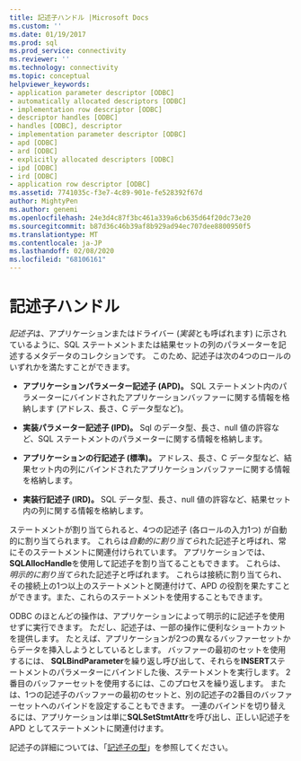 ```yaml
---
title: 記述子ハンドル |Microsoft Docs
ms.custom: ''
ms.date: 01/19/2017
ms.prod: sql
ms.prod_service: connectivity
ms.reviewer: ''
ms.technology: connectivity
ms.topic: conceptual
helpviewer_keywords:
- application parameter descriptor [ODBC]
- automatically allocated descriptors [ODBC]
- implementation row descriptor [ODBC]
- descriptor handles [ODBC]
- handles [ODBC], descriptor
- implementation parameter descriptor [ODBC]
- apd [ODBC]
- ard [ODBC]
- explicitly allocated descriptors [ODBC]
- ipd [ODBC]
- ird [ODBC]
- application row descriptor [ODBC]
ms.assetid: 7741035c-f3e7-4c89-901e-fe528392f67d
author: MightyPen
ms.author: genemi
ms.openlocfilehash: 24e3d4c87f3bc461a339a6cb635d64f20dc73e20
ms.sourcegitcommit: b87d36c46b39af8b929ad94ec707dee8800950f5
ms.translationtype: MT
ms.contentlocale: ja-JP
ms.lasthandoff: 02/08/2020
ms.locfileid: "68106161"
---
```

# <a name="descriptor-handles"></a>記述子ハンドル
*記述子*は、アプリケーションまたはドライバー (*実装*とも呼ばれます) に示されているように、SQL ステートメントまたは結果セットの列のパラメーターを記述するメタデータのコレクションです。 このため、記述子は次の4つのロールのいずれかを満たすことができます。  
  
-   **アプリケーションパラメーター記述子 (APD)。** SQL ステートメント内のパラメーターにバインドされたアプリケーションバッファーに関する情報を格納します (アドレス、長さ、C データ型など)。  
  
-   **実装パラメーター記述子 (IPD)。** Sql のデータ型、長さ、null 値の許容など、SQL ステートメントのパラメーターに関する情報を格納します。  
  
-   **アプリケーションの行記述子 (標準)。** アドレス、長さ、C データ型など、結果セット内の列にバインドされたアプリケーションバッファーに関する情報を格納します。  
  
-   **実装行記述子 (IRD)。** SQL データ型、長さ、null 値の許容など、結果セット内の列に関する情報を格納します。  
  
 ステートメントが割り当てられると、4つの記述子 (各ロールの入力1つ) が自動的に割り当てられます。 これらは*自動的に割り当てら*れた記述子と呼ばれ、常にそのステートメントに関連付けられています。 アプリケーションでは、 **SQLAllocHandle**を使用して記述子を割り当てることもできます。 これらは、*明示的に割り当てら*れた記述子と呼ばれます。 これらは接続に割り当てられ、その接続上の1つ以上のステートメントと関連付けて、APD の役割を果たすことができます。また、これらのステートメントを使用することもできます。  
  
 ODBC のほとんどの操作は、アプリケーションによって明示的に記述子を使用せずに実行できます。 ただし、記述子は、一部の操作に便利なショートカットを提供します。 たとえば、アプリケーションが2つの異なるバッファーセットからデータを挿入しようとしているとします。 バッファーの最初のセットを使用するには、 **SQLBindParameter**を繰り返し呼び出して、それらを**INSERT**ステートメントのパラメーターにバインドした後、ステートメントを実行します。 2番目のバッファーセットを使用するには、このプロセスを繰り返します。 または、1つの記述子のバッファーの最初のセットと、別の記述子の2番目のバッファーセットへのバインドを設定することもできます。 一連のバインドを切り替えるには、アプリケーションは単に**SQLSetStmtAttr**を呼び出し、正しい記述子を APD としてステートメントに関連付けます。  
  
 記述子の詳細については、「[記述子の型](../../../odbc/reference/develop-app/types-of-descriptors.md)」を参照してください。
